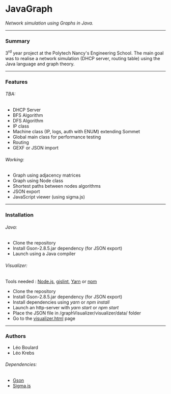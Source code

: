 # JavaGraph
*Network simulation using Graphs in Java.*

---
### Summary

3<sup>rd</sup> year project at the Polytech Nancy's Engineering School.
The main goal was to realise a network simulation (DHCP server, routing table)
using the Java language and graph theory.

---
### Features

###### TBA:
* DHCP Server
* BFS Algorithm
* DFS Algorithm
* IP class
* Machine class (IP, logs, auth with ENUM) extending Sommet
* Global main class for performance testing
* Routing
* GEXF or JSON import
###### Working:
* Graph using adjacency matrices
* Graph using Node class
* Shortest paths between nodes algorithms
* JSON export
* JavaScript viewer (using sigma.js)

---
### Installation

###### Java:
* Clone the repository
* Install Gson-2.8.5.jar dependency (for JSON export)
* Launch using a Java compiler
###### Visualizer:
Tools needed : [Node.js](https://nodejs.org/en/), [gjslint](https://developers.google.com/closure/utilities/docs/linter_howto?hl=en), [Yarn](https://yarnpkg.com/) or [npm](https://www.npmjs.com/)
* Clone the repository
* Install Gson-2.8.5.jar dependency (for JSON export)
* Install dependencies using *yarn* or *npm install*
* Launch an http-server with *yarn start* or *npm start*
* Place the JSON file in /graphVisualizer/visualizer/data/ folder
* Go to the [visualizer.html](http://localhost:8000/visualizer/visualizer.html) page

---
### Authors
* Léo Boulard
* Léo Krebs
###### Dependencies:
* [Gson](https://github.com/google/gson)
* [Sigma.js](https://github.com/jacomyal/sigma.js)